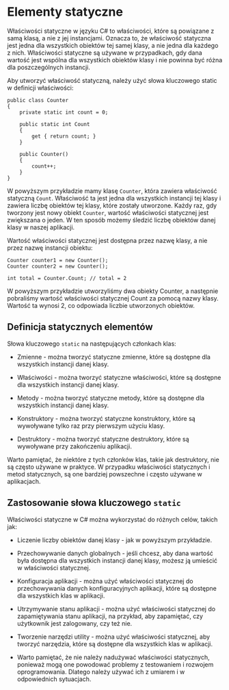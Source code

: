# Elementy statyczne

Właściwości statyczne w języku C# to właściwości, które są powiązane z samą klasą, a nie z jej instancjami. Oznacza to, że właściwość statyczna jest jedna dla wszystkich obiektów tej samej klasy, a nie jedna dla każdego z nich. Właściwości statyczne są używane w przypadkach, gdy dana wartość jest wspólna dla wszystkich obiektów klasy i nie powinna być różna dla poszczególnych instancji.

Aby utworzyć właściwość statyczną, należy użyć słowa kluczowego static w definicji właściwości:


```
public class Counter
{
    private static int count = 0;

    public static int Count
    {
        get { return count; }
    }

    public Counter()
    {
        count++;
    }
}
```

W powyższym przykładzie mamy klasę `Counter`, która zawiera właściwość statyczną `Count`. Właściwość ta jest jedna dla wszystkich instancji tej klasy i zawiera liczbę obiektów tej klasy, które zostały utworzone. Każdy raz, gdy tworzony jest nowy obiekt `Counter`, wartość właściwości statycznej jest zwiększana o jeden. W ten sposób możemy śledzić liczbę obiektów danej klasy w naszej aplikacji.

Wartość właściwości statycznej jest dostępna przez nazwę klasy, a nie przez nazwę instancji obiektu:

```
Counter counter1 = new Counter();
Counter counter2 = new Counter();

int total = Counter.Count; // total = 2
```

W powyższym przykładzie utworzyliśmy dwa obiekty Counter, a następnie pobraliśmy wartość właściwości statycznej Count za pomocą nazwy klasy. Wartość ta wynosi 2, co odpowiada liczbie utworzonych obiektów.

## Definicja statycznych elementów

Słowa kluczowego `static` na następujących członkach klas:

- Zmienne - można tworzyć statyczne zmienne, które są dostępne dla wszystkich instancji danej klasy.

- Właściwości - można tworzyć statyczne właściwości, które są dostępne dla wszystkich instancji danej klasy.

- Metody - można tworzyć statyczne metody, które są dostępne dla wszystkich instancji danej klasy.

- Konstruktory - można tworzyć statyczne konstruktory, które są wywoływane tylko raz przy pierwszym użyciu klasy.

- Destruktory - można tworzyć statyczne destruktory, które są wywoływane przy zakończeniu aplikacji.

Warto pamiętać, że niektóre z tych członków klas, takie jak destruktory, nie są często używane w praktyce. W przypadku właściwości statycznych i metod statycznych, są one bardziej powszechne i często używane w aplikacjach.

## Zastosowanie słowa kluczowego `static`

Właściwości statyczne w C# można wykorzystać do różnych celów, takich jak:

- Liczenie liczby obiektów danej klasy - jak w powyższym przykładzie.

- Przechowywanie danych globalnych - jeśli chcesz, aby dana wartość była dostępna dla wszystkich instancji danej klasy, możesz ją umieścić w właściwości statycznej.

- Konfiguracja aplikacji - można użyć właściwości statycznej do przechowywania danych konfiguracyjnych aplikacji, które są dostępne dla wszystkich klas w aplikacji.

- Utrzymywanie stanu aplikacji - można użyć właściwości statycznej do zapamiętywania stanu aplikacji, na przykład, aby zapamiętać, czy użytkownik jest zalogowany, czy też nie.

- Tworzenie narzędzi utility - można użyć właściwości statycznej, aby tworzyć narzędzia, które są dostępne dla wszystkich klas w aplikacji.

- Warto pamiętać, że nie należy nadużywać właściwości statycznych, ponieważ mogą one powodować problemy z testowaniem i rozwojem oprogramowania. Dlatego należy używać ich z umiarem i w odpowiednich sytuacjach.